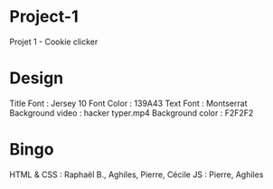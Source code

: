 # Project-1
Projet 1 - Cookie clicker

# Design
Title Font : Jersey 10
Font Color : 139A43
Text Font : Montserrat
Background video : hacker typer.mp4
Background color : F2F2F2

# Bingo
HTML & CSS : Raphaël B., Aghiles, Pierre, Cécile
JS : Pierre, Aghiles

